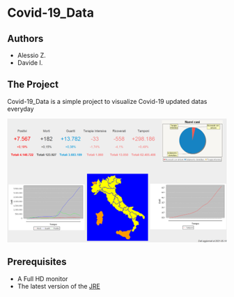 # Covid-19_Data
<h2>Authors</h2>
<ul>
  <li>Alessio Z.</li>
  <li>Davide I.</li>
</ul>
<h2>The Project</h2>
<p>Covid-19_Data is a simple project to visualize Covid-19 updated datas everyday</p>
<img src="readme_header.png">
<h2>Prerequisites</h2>
<ul>
  <li>A Full HD monitor</li>
  <li>The latest version of the <a href="https://www.oracle.com/java/technologies/javase/jdk15-archive-downloads.html" target="_blank">JRE</a></li>
</ul>
